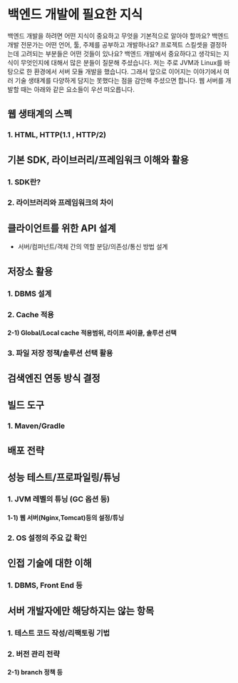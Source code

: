 # 백엔드 개발에 필요한 지식
백엔드 개발을 하려면 어떤 지식이 중요하고 무엇을 기본적으로 알아야 할까요? 백엔드 개발 전문가는 어떤 언어, 툴, 주제를 공부하고 개발하나요? 프로젝트 스킬셋을 결정하는데 고려되는 부분들은 어떤 것들이 있나요?
백엔드 개발에서 중요하다고 생각되는 지식이 무엇인지에 대해서 많은 분들이 질문해 주셨습니다. 저는 주로 JVM과 Linux를 바탕으로 한 환경에서 서버 모듈 개발을 했습니다. 그래서 앞으로 이어지는 이야기에서 여러 기술 생태계를 다양하게 담지는 못했다는 점을 감안해 주셨으면 합니다. 웹 서버를 개발할 때는 아래와 같은 요소들이 우선 떠오릅니다.

## 웹 생태계의 스펙
### 1. HTML, HTTP(1.1 , HTTP/2)
## 기본 SDK, 라이브러리/프레임워크 이해와 활용
### 1. SDK란?
### 2. 라이브러리와 프레임워크의 차이
## 클라이언트를 위한 API 설계
- 서버/컴퍼넌트/객체 간의 역할 분담/의존성/통신 방법 설계
## 저장소 활용
### 1. DBMS 설계
### 2. Cache 적용
#### 2-1) Global/Local cache 적용범위, 라이프 싸이클, 솔루션 선택
### 3. 파일 저장 정책/솔루션 선택 활용
## 검색엔진 연동 방식 결정
## 빌드 도구
### 1. Maven/Gradle
## 배포 전략
## 성능 테스트/프로파일링/튜닝
### 1. JVM 레벨의 튜닝 (GC 옵션 등)
#### 1-1) 웹 서버(Nginx,Tomcat)등의 설정/튜닝
### 2. OS 설정의 주요 값 확인
## 인접 기술에 대한 이해
### 1. DBMS, Front End 등
## 서버 개발자에만 해당하지는 않는 항목
### 1. 테스트 코드 작성/리팩토링 기법
### 2. 버전 관리 전략
#### 2-1) branch 정책 등
